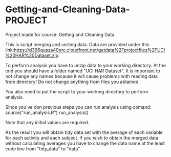 # Getting-and-Cleaning-Data-PROJECT
Project made for course: Getting and Cleaning Data

This is script merging and sorting data. Data are provided under this link:https://d396qusza40orc.cloudfront.net/getdata%2Fprojectfiles%2FUCI%20HAR%20Dataset.zip 

To perform analysis you have to unzip data to your working directory. At the end you should have a folder named "UCI HAR Dataset".  It is important to not change any names because it will cause problems with reading data from directory!
Do not change anything from files you abtained. 

You also need to put the script to your working directory to perform analysis. 

Since you've don previous steps you can run analysis using comand:
source("run_analysis.R")
run_analysis()

Note that any initial values are required. 

As the result you will obtain tidy data set with the average of each variable for each activity and each subject. If you wish to obtain the merged data without calculating averages you have to change the data name at the least code line from "tidy_data" to "data".


